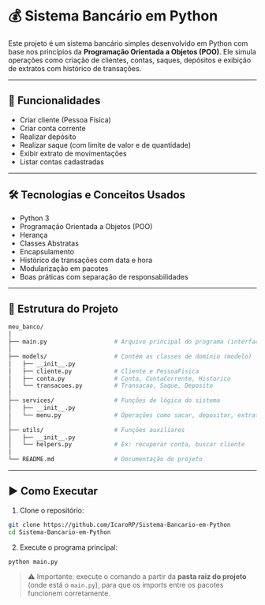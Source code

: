 # 💰 Sistema Bancário em Python

Este projeto é um sistema bancário simples desenvolvido em Python com base nos princípios da **Programação Orientada a Objetos (POO)**. Ele simula operações como criação de clientes, contas, saques, depósitos e exibição de extratos com histórico de transações.

---

## 📌 Funcionalidades

- Criar cliente (Pessoa Física)
- Criar conta corrente
- Realizar depósito
- Realizar saque (com limite de valor e de quantidade)
- Exibir extrato de movimentações
- Listar contas cadastradas

---

## 🛠️ Tecnologias e Conceitos Usados

- Python 3
- Programação Orientada a Objetos (POO)
- Herança
- Classes Abstratas
- Encapsulamento
- Histórico de transações com data e hora
- Modularização em pacotes
- Boas práticas com separação de responsabilidades

---

## 📁 Estrutura do Projeto

```bash
meu_banco/
│
├── main.py                   # Arquivo principal do programa (interface de menu)
│
├── models/                   # Contém as classes de domínio (modelo)
│   ├── __init__.py
│   ├── cliente.py            # Cliente e PessoaFisica
│   ├── conta.py              # Conta, ContaCorrente, Historico
│   └── transacoes.py         # Transacao, Saque, Deposito
│
├── services/                 # Funções de lógica do sistema
│   ├── __init__.py
│   └── menu.py               # Operações como sacar, depositar, extrato etc.
│
├── utils/                    # Funções auxiliares
│   ├── __init__.py
│   └── helpers.py            # Ex: recuperar conta, buscar cliente
│
└── README.md                 # Documentação do projeto
```

---

## ▶️ Como Executar

1. Clone o repositório:

```bash
git clone https://github.com/IcaroRP/Sistema-Bancario-em-Python
cd Sistema-Bancario-em-Python
```

2. Execute o programa principal:

```bash
python main.py
```

> ⚠️ Importante: execute o comando a partir da **pasta raiz do projeto** (onde está o `main.py`), para que os imports entre os pacotes funcionem corretamente.

